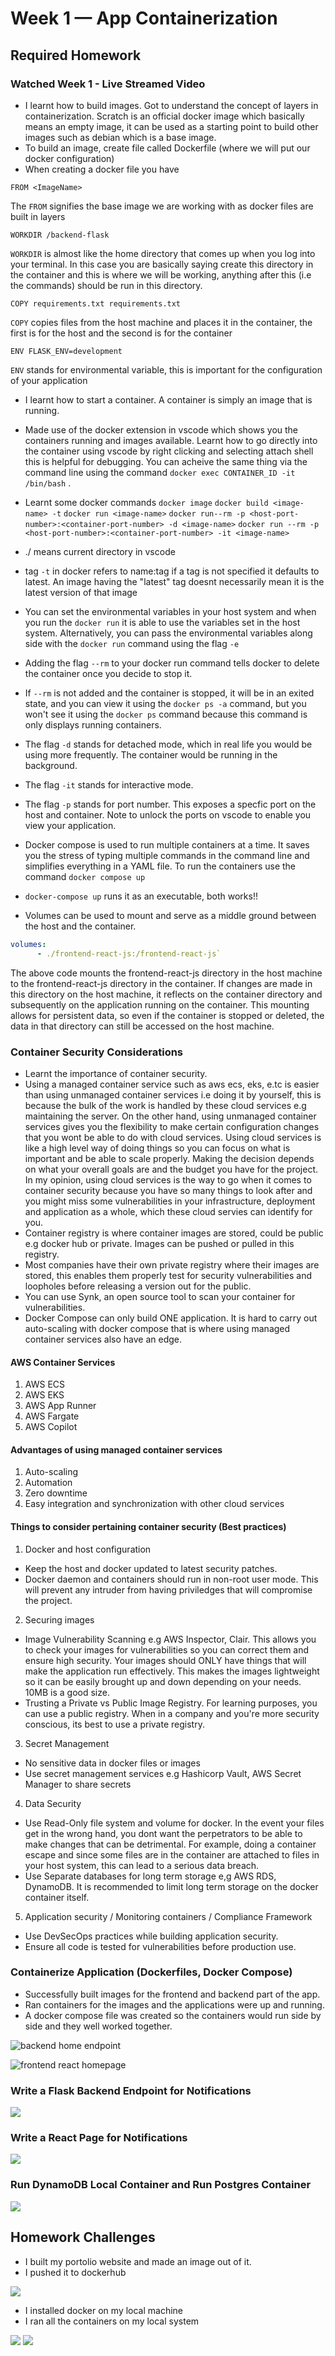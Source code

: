 # Week 1 — App Containerization

## Required Homework
### Watched Week 1 - Live Streamed Video
- I learnt how to build images. Got to understand the concept of layers in containerization. Scratch is an official docker image which basically means an empty image, it can be used as a starting point to build other images such as debian which is a base image.
- To build an image, create file called Dockerfile (where we will put our docker configuration)
- When creating a docker file you have 

`FROM <ImageName>`

The `FROM` signifies the base image we are working with as docker files are built in layers

`WORKDIR /backend-flask` 

`WORKDIR` is almost like the home directory that comes up when you log into your terminal. In this case you are basically saying create this directory in the container and this is where we will be working, anything after this (i.e the commands) should be run in this directory.

`COPY requirements.txt requirements.txt`

`COPY` copies files from the host machine and places it in the container, the first is for the host and the second is for the container

`ENV FLASK_ENV=development`

`ENV` stands for environmental variable, this is important for the configuration of your application
- I learnt how to start a container. A container is simply an image that is running. 
- Made use of the docker extension in vscode which shows you the containers running and images available. Learnt how to go directly into the container using vscode by right clicking and selecting attach shell this is helpful for debugging. You can acheive the same thing via the command line using the command `docker exec CONTAINER_ID -it /bin/bash` .
- Learnt some docker commands
`docker image`
`docker build <image-name> -t`
`docker run <image-name>`
`docker run--rm -p <host-port-number>:<container-port-number> -d <image-name>`
`docker run --rm -p <host-port-number>:<container-port-number> -it <image-name>`

- ./ means current directory in vscode 

- tag `-t` in docker refers to name:tag if a tag is not specified it defaults to latest. An image having the "latest" tag doesnt necessarily mean it is the latest version of that image
- You can set the environmental variables in your host system and when you run the `docker run` it is able to use the variables set in the host system. Alternatively, you can pass the environmental variables along side with the `docker run` command using the flag `-e`
- Adding the flag `--rm` to your docker run command tells docker to delete the container once you decide to stop it. 
- If `--rm` is not added and the container is stopped, it will be in an exited state, and you can view it using the `docker ps -a` command, but you won't see it using the `docker ps` command because this command is only displays running containers.
- The flag `-d` stands for detached mode, which in real life you would be using more frequently. The container would be running in the background.
- The flag `-it` stands for interactive mode.
- The flag `-p` stands for port number. This exposes a specfic port on the host and container. Note to unlock the ports on vscode to enable you view your application.
- Docker compose is used to run multiple containers at a time. It saves you the stress of typing multiple commands in the command line and simplifies everything in a YAML file. To run the containers use the command `docker compose up` 
- `docker-compose up` runs it as an executable, both works!!
- Volumes can be used to mount and serve as a middle ground between the host and the container.
```YAML
volumes:
      - ./frontend-react-js:/frontend-react-js`
```
The above code mounts the frontend-react-js directory in the host machine to the frontend-react-js directory in the container. If changes are made in this directory on the host machine, it reflects on the container directory and subsequently on the application running on the container. This mounting allows for persistent data, so even if the container is stopped or deleted, the data in that directory can still be accessed on the host machine. 

### Container Security Considerations
- Learnt the importance of container security.
- Using a managed container service such as aws ecs, eks, e.tc is easier than using unmanaged container services i.e doing it by yourself, this is because the bulk of the work is handled by these cloud services e.g maintaining the server. On the other hand, using unmanaged container services gives you the flexibility to make certain configuration changes that you wont be able to do with cloud services. Using cloud services is like a high level way of doing things so you can focus on what is important and be able to scale properly. Making the decision depends on what your overall goals are and the budget you have for the project. In my opinion, using cloud services is the way to go when it comes to container security because you have so many things to look after and you might miss some vulnerabilities in your infrastructure, deployment and application as a whole, which these cloud servies can identify for you. 
- Container registry is where container images are stored, could be public e.g docker hub or private. Images can be pushed or pulled in this registry.
- Most companies have their own private registry where their images are stored, this enables them properly test for security vulnerabilities and loopholes before releasing a version out for the public.
- You can use Synk, an open source tool to scan your container for vulnerabilities.
- Docker Compose can only build ONE application. It is hard to carry out auto-scaling with docker compose that is where using managed container services also have an edge.

#### AWS Container Services
1. AWS ECS
2. AWS EKS
3. AWS App Runner
4. AWS Fargate
5. AWS Copilot

#### Advantages of using managed container services
1. Auto-scaling
2. Automation
3. Zero downtime
4. Easy integration and synchronization with other cloud services

#### Things to consider pertaining container security (Best practices)
1. Docker and host configuration
- Keep the host and docker updated to latest security patches.
- Docker daemon and containers should run in non-root user mode. This will prevent any intruder from having priviledges that will compromise the project.
2. Securing images
- Image Vulnerability Scanning e.g AWS Inspector, Clair. This allows you to check your images for vulnerabilities so you can correct them and ensure high security. Your images should ONLY have things that will make the application run effectively. This makes the images lightweight so it can be easily brought up and down depending on your needs. 10MB is a good size. 
- Trusting a Private vs Public Image Registry. For learning purposes, you can use a public registry. When in a company and you're more security conscious, its best to use a private registry.
3. Secret Management
- No sensitive data in docker files or images
- Use secret management services e.g Hashicorp Vault, AWS Secret Manager to share secrets
4. Data Security
- Use Read-Only file system and volume for docker. In the event your files get in the wrong hand, you dont want the perpetrators to be able to make changes that can be detrimental. For example, doing a container escape and since some files are in the container are attached to files in your host system, this can lead to a serious data breach.
- Use Separate databases for long term storage e,g AWS RDS, DynamoDB. It is recommended to limit long term storage on the docker container itself.
5. Application security / Monitoring containers / Compliance Framework
- Use DevSecOps practices while building application security.
- Ensure all code is tested for vulnerabilities before production use.

### Containerize Application (Dockerfiles, Docker Compose)
- Successfully built images for the frontend and backend part of the app.
- Ran containers for the images and the applications were up and running.
- A docker compose file was created so the containers would run side by side and they well worked together.

![backend home endpoint](./assets/week-1/week-1-backend-home-endpoint.png)

![frontend react homepage](./assets/week-1/week-1-react-home-page.png)


### Write a Flask Backend Endpoint for Notifications

![](./assets/week-1/week-1-backend-notifications-endpoint.png)

### Write a React Page for Notifications

![](./assets/week-1/week-1-notifications-react-page.png)

### Run DynamoDB Local Container and Run Postgres Container

![](./assets/week-1/week-1-successful-running-containers.png)


## Homework Challenges
- I built my portolio website and made an image out of it.
- I pushed it to dockerhub

![](./assets/week-1/week-1-docker-hub.png)

- I installed docker on my local machine
- I ran all the containers on my local system 

![](./assets/week-1/week-1-local-application-running.png)
![](./assets/week-1/week-1-local-containers.png)
